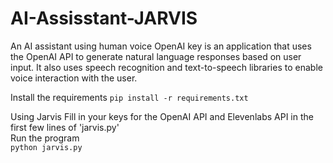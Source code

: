 # AI-Assisstant-JARVIS
An AI assistant using human voice OpenAI key is an application that uses the OpenAI API to generate natural language responses based on user input. It also uses speech recognition and text-to-speech libraries to enable voice interaction with the user.

Install the requirements
`pip install -r requirements.txt`

Using Jarvis
Fill in your keys for the OpenAI API and Elevenlabs API in the first few lines of 'jarvis.py'  
Run the program  
`python jarvis.py`

